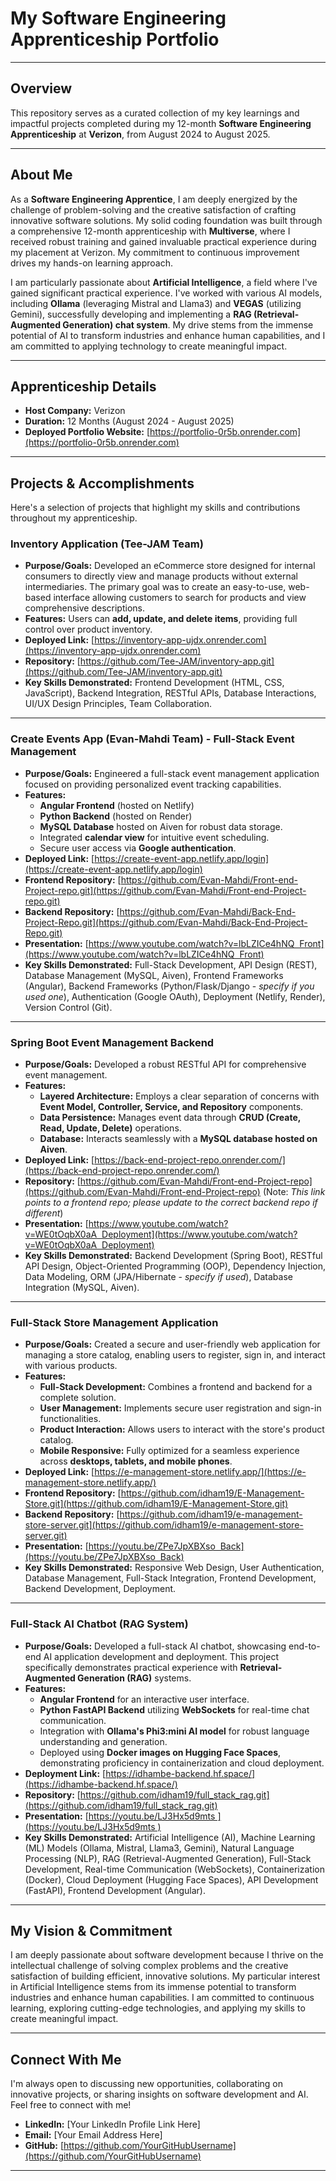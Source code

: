 # **My Software Engineering Apprenticeship Portfolio**

---

## **Overview**

This repository serves as a curated collection of my key learnings and impactful projects completed during my 12-month **Software Engineering Apprenticeship** at **Verizon**, from August 2024 to August 2025.

---

## **About Me**

As a **Software Engineering Apprentice**, I am deeply energized by the challenge of problem-solving and the creative satisfaction of crafting innovative software solutions. My solid coding foundation was built through a comprehensive 12-month apprenticeship with **Multiverse**, where I received robust training and gained invaluable practical experience during my placement at Verizon. My commitment to continuous improvement drives my hands-on learning approach.

I am particularly passionate about **Artificial Intelligence**, a field where I've gained significant practical experience. I've worked with various AI models, including **Ollama** (leveraging Mistral and Llama3) and **VEGAS** (utilizing Gemini), successfully developing and implementing a **RAG (Retrieval-Augmented Generation) chat system**. My drive stems from the immense potential of AI to transform industries and enhance human capabilities, and I am committed to applying technology to create meaningful impact.

---

## **Apprenticeship Details**

* **Host Company:** Verizon
* **Duration:** 12 Months (August 2024 - August 2025)
* **Deployed Portfolio Website:** [https://portfolio-0r5b.onrender.com](https://portfolio-0r5b.onrender.com)

---

## **Projects & Accomplishments**

Here's a selection of projects that highlight my skills and contributions throughout my apprenticeship.

### **Inventory Application (Tee-JAM Team)**

* **Purpose/Goals:** Developed an eCommerce store designed for internal consumers to directly view and manage products without external intermediaries. The primary goal was to create an easy-to-use, web-based interface allowing customers to search for products and view comprehensive descriptions.
* **Features:** Users can **add, update, and delete items**, providing full control over product inventory.
* **Deployed Link:** [https://inventory-app-ujdx.onrender.com](https://inventory-app-ujdx.onrender.com)
* **Repository:** [https://github.com/Tee-JAM/inventory-app.git](https://github.com/Tee-JAM/inventory-app.git)
* **Key Skills Demonstrated:** Frontend Development (HTML, CSS, JavaScript), Backend Integration, RESTful APIs, Database Interactions, UI/UX Design Principles, Team Collaboration.

---

### **Create Events App (Evan-Mahdi Team) - Full-Stack Event Management**

* **Purpose/Goals:** Engineered a full-stack event management application focused on providing personalized event tracking capabilities.
* **Features:**
    * **Angular Frontend** (hosted on Netlify)
    * **Python Backend** (hosted on Render)
    * **MySQL Database** hosted on Aiven for robust data storage.
    * Integrated **calendar view** for intuitive event scheduling.
    * Secure user access via **Google authentication**.
* **Deployed Link:** [https://create-event-app.netlify.app/login](https://create-event-app.netlify.app/login)
* **Frontend Repository:** [https://github.com/Evan-Mahdi/Front-end-Project-repo.git](https://github.com/Evan-Mahdi/Front-end-Project-repo.git)
* **Backend Repository:** [https://github.com/Evan-Mahdi/Back-End-Project-Repo.git](https://github.com/Evan-Mahdi/Back-End-Project-Repo.git)
* **Presentation:** [https://www.youtube.com/watch?v=lbLZICe4hNQ  Front](https://www.youtube.com/watch?v=lbLZICe4hNQ  Front)
* **Key Skills Demonstrated:** Full-Stack Development, API Design (REST), Database Management (MySQL, Aiven), Frontend Frameworks (Angular), Backend Frameworks (Python/Flask/Django - *specify if you used one*), Authentication (Google OAuth), Deployment (Netlify, Render), Version Control (Git).

---

### **Spring Boot Event Management Backend**

* **Purpose/Goals:** Developed a robust RESTful API for comprehensive event management.
* **Features:**
    * **Layered Architecture:** Employs a clear separation of concerns with **Event Model, Controller, Service, and Repository** components.
    * **Data Persistence:** Manages event data through **CRUD (Create, Read, Update, Delete)** operations.
    * **Database:** Interacts seamlessly with a **MySQL database hosted on Aiven**.
* **Deployed Link:** [https://back-end-project-repo.onrender.com/](https://back-end-project-repo.onrender.com/)
* **Repository:** [https://github.com/Evan-Mahdi/Front-end-Project-repo](https://github.com/Evan-Mahdi/Front-end-Project-repo) (Note: *This link points to a frontend repo; please update to the correct backend repo if different*)
* **Presentation:** [https://www.youtube.com/watch?v=WE0tOqbX0aA  Deployment](https://www.youtube.com/watch?v=WE0tOqbX0aA  Deployment)
* **Key Skills Demonstrated:** Backend Development (Spring Boot), RESTful API Design, Object-Oriented Programming (OOP), Dependency Injection, Data Modeling, ORM (JPA/Hibernate - *specify if used*), Database Integration (MySQL, Aiven).

---

### **Full-Stack Store Management Application**

* **Purpose/Goals:** Created a secure and user-friendly web application for managing a store catalog, enabling users to register, sign in, and interact with various products.
* **Features:**
    * **Full-Stack Development:** Combines a frontend and backend for a complete solution.
    * **User Management:** Implements secure user registration and sign-in functionalities.
    * **Product Interaction:** Allows users to interact with the store's product catalog.
    * **Mobile Responsive:** Fully optimized for a seamless experience across **desktops, tablets, and mobile phones**.
* **Deployed Link:** [https://e-management-store.netlify.app/](https://e-management-store.netlify.app/)
* **Frontend Repository:** [https://github.com/idham19/E-Management-Store.git](https://github.com/idham19/E-Management-Store.git)
* **Backend Repository:** [https://github.com/idham19/e-management-store-server.git](https://github.com/idham19/e-management-store-server.git)
* **Presentation:** [https://youtu.be/ZPe7JpXBXso  Back](https://youtu.be/ZPe7JpXBXso  Back)
* **Key Skills Demonstrated:** Responsive Web Design, User Authentication, Database Management, Full-Stack Integration, Frontend Development, Backend Development, Deployment.

---

### **Full-Stack AI Chatbot (RAG System)**

* **Purpose/Goals:** Developed a full-stack AI chatbot, showcasing end-to-end AI application development and deployment. This project specifically demonstrates practical experience with **Retrieval-Augmented Generation (RAG)** systems.
* **Features:**
    * **Angular Frontend** for an interactive user interface.
    * **Python FastAPI Backend** utilizing **WebSockets** for real-time chat communication.
    * Integration with **Ollama's Phi3:mini AI model** for robust language understanding and generation.
    * Deployed using **Docker images on Hugging Face Spaces**, demonstrating proficiency in containerization and cloud deployment.
* **Deployment Link:** [https://idhambe-backend.hf.space/](https://idhambe-backend.hf.space/)
* **Repository:** [https://github.com/idham19/full_stack_rag.git](https://github.com/idham19/full_stack_rag.git)
* **Presentation:** [https://youtu.be/LJ3Hx5d9mts ](https://youtu.be/LJ3Hx5d9mts )
* **Key Skills Demonstrated:** Artificial Intelligence (AI), Machine Learning (ML) Models (Ollama, Mistral, Llama3, Gemini), Natural Language Processing (NLP), RAG (Retrieval-Augmented Generation), Full-Stack Development, Real-time Communication (WebSockets), Containerization (Docker), Cloud Deployment (Hugging Face Spaces), API Development (FastAPI), Frontend Development (Angular).

---

## **My Vision & Commitment**

I am deeply passionate about software development because I thrive on the intellectual challenge of solving complex problems and the creative satisfaction of building efficient, innovative solutions. My particular interest in Artificial Intelligence stems from its immense potential to transform industries and enhance human capabilities. I am committed to continuous learning, exploring cutting-edge technologies, and applying my skills to create meaningful impact.

---

## **Connect With Me**

I'm always open to discussing new opportunities, collaborating on innovative projects, or sharing insights on software development and AI. Feel free to connect with me!

* **LinkedIn:** [Your LinkedIn Profile Link Here]
* **Email:** [Your Email Address Here]
* **GitHub:** [https://github.com/YourGitHubUsername](https://github.com/YourGitHubUsername)

---